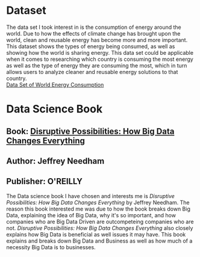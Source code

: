 # Dataset 
The data set I took interest in is the consumption of energy around the world. Due to how the effects of climate change has brought upon the world, clean and reusable energy has become more and more important. This dataset shows the types of energy being consumed, as well as showing how the world is sharing energy. This data set could be applicable when it comes to researching which country is consuming the most energy as well as the type of energy they are consuming the most, which in turn allows users to analyze cleaner and reusable energy solutions to that country.  
[Data Set of World Energy Consumption](https://datacommons.org/explore#q=What%20is%20the%20solar%20energy%20consumption%20around%20the%20world%3F)

# Data Science Book
## Book: [Disruptive Possibilities: How Big Data Changes Everything](https://learning.oreilly.com/library/view/disruptive-possibilities-how/9781449368999/?sso_link=yes&sso_link_from=sdsu-edu)
## Author: Jeffrey Needham
## Publisher: O'REILLY
The Data science book I have chosen and interests me is *Disruptive Possibilities: How Big Data Changes Everything* by Jeffrey Needham. The reason this book interested me was due to how the book breaks down Big Data, explaining the idea of Big Data, why it's so important, and how companies who are Big Data Driven are outcompeteing companies who are not. *Disruptive Possibilities: How Big Data Changes Everything* also closely explains how Big Data is beneficial as well issues it may have. This book explains and breaks down Big Data and Business as well as how much of a necessity Big Data is to businesses.
